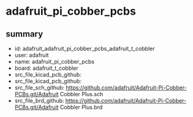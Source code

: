 # adafruit_pi_cobber_pcbs
 
## summary 
* id: adafruit_adafruit_pi_cobber_pcbs_adafruit_t_cobbler
* user: adafruit
* name: adafruit_pi_cobber_pcbs
* board: adafruit_t_cobbler
* src_file_kicad_pcb_github: 
* src_file_kicad_pcb_github: 
* src_file_sch_github: https://github.com/adafruit/Adafruit-Pi-Cobber-PCBs.git/Adafruit Cobbler Plus.sch
* src_file_brd_github: https://github.com/adafruit/Adafruit-Pi-Cobber-PCBs.git/Adafruit Cobbler Plus.brd



